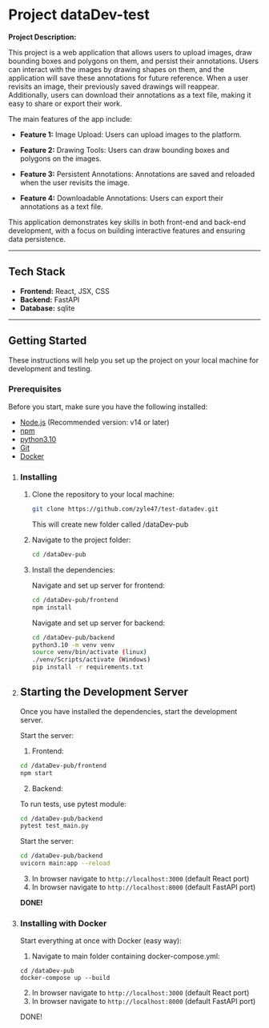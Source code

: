 # Project dataDev-test

**Project Description:**

This project is a web application that allows users to upload images, draw bounding boxes and polygons on them, and persist their annotations. Users can interact with the images by drawing shapes on them, and the application will save these annotations for future reference. When a user revisits an image, their previously saved drawings will reappear. Additionally, users can download their annotations as a text file, making it easy to share or export their work.

The main features of the app include:

- **Feature 1:** Image Upload: Users can upload images to the platform.

- **Feature 2:** Drawing Tools: Users can draw bounding boxes and polygons on the images.

- **Feature 3:** Persistent Annotations: Annotations are saved and reloaded when the user revisits the image.

- **Feature 4:** Downloadable Annotations: Users can export their annotations as a text file.

This application demonstrates key skills in both front-end and back-end development, with a focus on building interactive features and ensuring data persistence.

---

## Tech Stack

- **Frontend:** React, JSX, CSS
- **Backend:** FastAPI
- **Database:** sqlite

---

## Getting Started

These instructions will help you set up the project on your local machine for development and testing.

### Prerequisites

Before you start, make sure you have the following installed:

- [Node.js](https://nodejs.org/) (Recommended version: v14 or later)
- [npm](https://www.npmjs.com/)
- [python3.10](https://www.python.org/)
- [Git](https://git-scm.com/)
- [Docker](https://www.docker.com/)

1. ### Installing

    1. Clone the repository to your local machine:

        ```bash
        git clone https://github.com/zyle47/test-datadev.git
        ```
        
        This will create new folder called /dataDev-pub

    2. Navigate to the project folder:

        ```bash
        cd /dataDev-pub
        ```

    3. Install the dependencies:

        Navigate and set up server for frontend:
        
        ```bash
        cd /dataDev-pub/frontend
        npm install
        ```

        Navigate and set up server for backend:

        ```bash
        cd /dataDev-pub/backend
        python3.10 -m venv venv
        source venv/bin/activate (linux)
        ./venv/Scripts/activate (Windows)
        pip install -r requirements.txt
        ```

2. ## Starting the Development Server

    Once you have installed the dependencies, start the development server.

    Start the server:

    1. Frontend:
    
    ```bash
    cd /dataDev-pub/frontend
    npm start
    ```

    2. Backend:

    To run tests, use pytest module:
    
    ```bash
    cd /dataDev-pub/backend
    pytest test_main.py
    ```

    Start the server:

    ```bash
    cd /dataDev-pub/backend
    uvicorn main:app --reload
    ```

    3. In browser navigate to `http://localhost:3000` (default React port)
    4. In browser navigate to `http://localhost:8000` (default FastAPI port)

    **DONE!**


3. ### Installing with Docker

    Start everything at once with Docker (easy way):
        
    1. Navigate to main folder containing docker-compose.yml:
    ```    
    cd /dataDev-pub
    docker-compose up --build
    ```
    
    2. In browser navigate to `http://localhost:3000` (default React port)
    3. In browser navigate to `http://localhost:8000` (default FastAPI port)

    DONE!